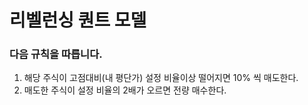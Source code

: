 # 리벨런싱 퀀트 모델
### 다음 규칙을 따릅니다.
1. 해당 주식이 고점대비(내 평단가) 설정 비율이상 떨어지면 10% 씩 매도한다.
2. 매도한 주식이 설정 비율의 2배가 오르면 전량 매수한다.

